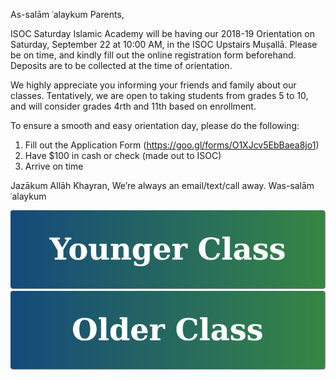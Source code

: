 [comment]: <> (#### > <a href="https://goo.gl/knMNe2" target="_blank">Calendar Tentative [2017-2018]</a>*/)

As-salām ʿalaykum Parents,

ISOC Saturday Islamic Academy will be having our 2018-19 Orientation on Saturday, September 22 at 10:00 AM, in the ISOC Upstairs Muṣallā. Please be on time, and kindly fill out the online registration form beforehand. Deposits are to be collected at the time of orientation.

We highly appreciate you informing your friends and family about our classes. Tentatively, we are open to taking students from grades 5 to 10, and will consider grades 4rth and 11th based on enrollment.

To ensure a smooth and easy orientation day, please do the following:
1. Fill out the Application Form (https://goo.gl/forms/O1XJcv5EbBaea8jo1)
2. Have $100 in cash or check (made out to ISOC)
3. Arrive on time

Jazākum Allāh Khayran,
We’re always an email/text/call away.
Was-salām ʿalaykum

[![Younger Class](https://raw.githubusercontent.com/isocia/isocia.github.io/master/Younger%20Class/Younger.png)](https://isocia.github.io/Younger%20Class/YoungerClass)
[![Older Class](https://raw.githubusercontent.com/isocia/isocia.github.io/master/Older%20Class/Older.png)](https://isocia.github.io/Older%20Class/OlderClass)
